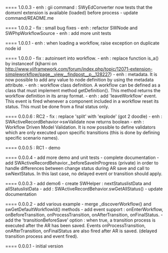 ==== 1.0.0.3
	- enh : gii command : SWyEdConverter now tests that the domxml extension is available (loaded) before process
	- update command/README.me
	
==== 1.0.0.2
	- fix : small bug fixes
	- enh : refactor SWNode and SWPhpWorkflowSource
	- enh : add more unit tests
	
==== 1.0.0.1
	- enh : when loading a workflow, raise exception on duplicate node id
	
==== 1.0.0.0
	- fix : autoinsert into workflow.
	- enh : replace function is_a() by instanceof	(kjharni on http://www.yiiframework.com/forum/index.php/topic/12071-extension-simpleworkflow/page__view__findpost__p__128227)
	- enh : metadata. It is now possible to add any value to node definition by using the metadata attribute.
	- enh : workflow class definition. A workflow can be defined as a class that must implement method getDefinition(). This method returns the workflow
	definition in its array format.
	- enh : add 'leaveWorkflow' event. This event is fired whenever a component included in a workflow reset its status. This
	must be done from a final status only.

==== 0.0.0.6 : RC2
	- fix : replace 'split' with 'explode' (got 2 doodle)
	- enh : SWActiveRecordBehavior->swValidate now returns boolean 
	- enh : Workflow Driven Model Validation. It is now possible to define validators which are only
	executed upon specific transitions (this is done by defining specific scenario names).
	 
==== 0.0.0.5 : RC1
	- demo
	
==== 0.0.0.4
	- add more demo and unit tests
	- complete documentation
	- add SWActiveRecordBehavior._beforeSaveInProgress (private) in order to handle differences
	between change status during AR save and call to swNextStatus. In this last case, no delayed
	event or transition should apply.
	
==== 0.0.0.3
	- add demo6
	- create SWHelper : nextStatuslistData and allStatuslistData
	- add : SWActiveRecordBehavior.swGetAllStatus()
	- update documentation
	
==== 0.0.0.2
	- add various example
	- merge _discoverWorkflow() and swGetDefaultWorkflowId() methods
	- add event support : onEnterWorkflow, onBeforeTransition, onProcessTransition,
	onAfterTransition, onFinalStatus.
	- add the 'transitionBeforeSave' option : when true, a transition process is executed
	after the AR has been saved. Events onProcessTransition, onAfterTransition, onFinalStatus
	are also fired after AR is saved. (delayed transition process and event fired).
	  
==== 0.0.0.1 
	- initial version